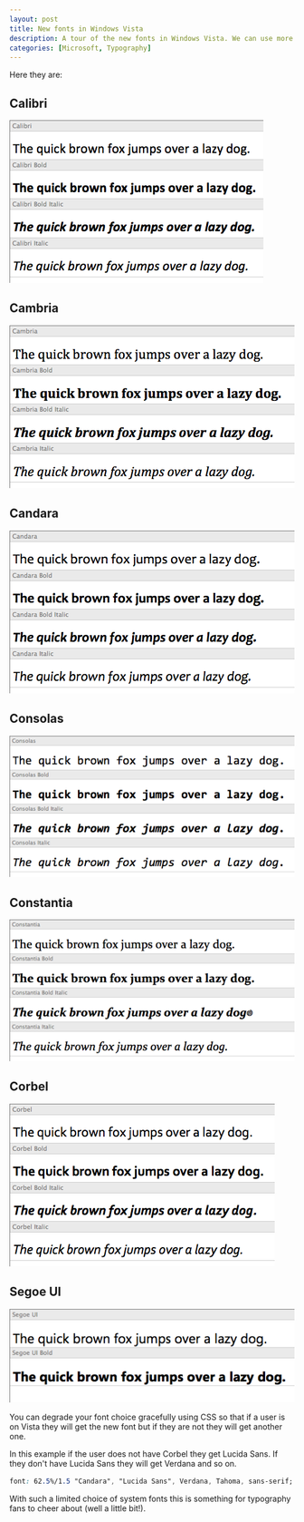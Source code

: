 ```yaml
--- 
layout: post
title: New fonts in Windows Vista
description: A tour of the new fonts in Windows Vista. We can use more fonts!
categories: [Microsoft, Typography]
---
```

Here they are:

## Calibri

![Calibri][1] 

## Cambria

![Cambria][2] 

## Candara

![Candara][3] 

## Consolas

![Consolas][4] 

## Constantia

![Constantia][5] 

## Corbel

![Corbel][6] 

## Segoe UI

![Segoe UI][7] 

You can degrade your font choice gracefully using CSS so that if a user is on Vista they will get the new font but if they are not they will get another one.

In this example if the user does not have Corbel they get Lucida Sans. If they don't have Lucida Sans they will get Verdana and so on. 

``` css 
font: 62.5%/1.5 "Candara", "Lucida Sans", Verdana, Tahoma, sans-serif;
```

With such a limited choice of system fonts this is something for typography fans to cheer about (well a little bit!).

 [1]: /images/articles/calibri.png "Calibri"
 [2]: /images/articles/cambria.png "Cambria"
 [3]: /images/articles/candara.png "Candara"
 [4]: /images/articles/consolas.png "Consolas"
 [5]: /images/articles/constantia.png "Constantia"
 [6]: /images/articles/corbel.png "Corbel"
 [7]: /images/articles/segoe_ui.png "Segoe UI"
